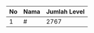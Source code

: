 | No | Nama            | Jumlah Level |
|----|-----------------|--------------|
| 1  | #    |    2767        |
